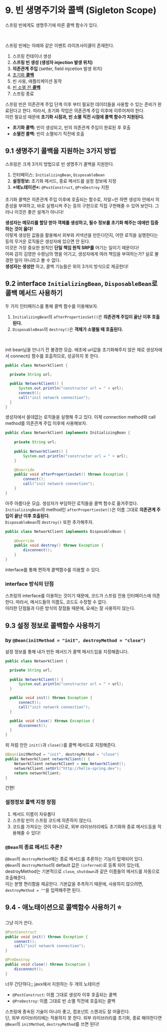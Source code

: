 # 9. 빈 생명주기와 콜백 (Sigleton Scope)
스프링 빈에게도 생명주기에 따른 콜백 함수가 있다. 
<!-- DB 서버 미리 열어두기, 소켓 미리 열어두기 -->
<br>

스프링 빈에는 아래와 같은 이벤트 라이프사이클이 존재한다.
1. 스프링 컨테이너 생성
2. **스프링 빈 생성 (생성자 injection 발생 위치)**
3. **의존관계 주입** (setter, field injcetion 발생 위치)
4. <U>초기화 **콜백** </U>
5. 빈 사용, 애플리케이션 동작
6. <U>빈 소멸 전 **콜백** </U>
7. 스프링 종료

스프링 빈은 의존관계 주입 단계 이후 부터 필요한 데이터들을 사용할 수 있는 준비가 완료된다고 한다. 
따라서, 초기화 작업은 의존관계 주입 이후에 이루어져야 한다. <br>
이런 필요성 때문에 **초기화 시점과, 빈 소멸 직전 시점에 콜백 함수가 지원된다.**

- **초기화 콜백:** 빈이 생성되고, 빈의 의존관계 주입이 완료된 후 호출
- **소멸전 콜백:** 빈이 소멸되기 직전에 호출

## 9.1 생명주기 콜백을 지원하는 3가지 방법
스프링은 크게 3가지 방법으로 빈 생명주기 콜백을 지원한다.
1. 인터페이스: `InitializingBean`, `DisposableBean`
2. **설정정보:** 초기화 메서드, 종료 메서드를 설정 정보에 지정
3. **:star:애노테이션:star::** `@PostConstruct`, `@PreDestroy` 지원

초기화 콜백은 의존관계 주입 이후에 호출되는 함수로, 자알~만 하면 생성자 안에서 의존성을 부여하고, 바로 실행시켜 주는 등의 구현으로 직접 구현해줄 수 있어 보인다. 그러나 이것은 좋은 설계가 아니다! <br>

**생성자는 메모리를 할당 받아 객체를 생성하고, 필수 정보를 초기화 해주는 데에만 집중하는 것이 옳다!** <br>
이렇게 생성된 값들을 활용해서 외부와 커넥션을 만든다던지, 어떤 로직을 실행한다는 등의 무거운 로직들은 생성자에 있으면 안 된다. <br>
이것은 가장 중요한 원칙인 **단일 책임 원칙 SRP를** 어기는 일이기 때문이다! <br>
어찌 감히 김영한 수령님의 명을 어기고, 생성자에게 여러 책임을 부여하는가? 실로 불경한 일이 아니라고 볼 수 없다. <br>
**생성자는 생성만** 하고, 콜백 기능들은 위의 3가지 방식으로 제공한다!

## 9.2 interface `InitializingBean`, `DisposableBean`로 콜백 메서드 사용하기
두 가지 인터페이스를 통해 콜백 함수를 이용해보자. <br>

1. `InitializingBean`의 `afterPropertiesSet()`은 **의존관계 주입이 끝난 이후 호출된다.** <br>
2. `DisposableBean`의 `destroy()`은 **객체가 소멸될 때 호출된다.**
<br>

init bean님을 만나기 전 불경한 모습. 애초에 url값을 초기화해주지 않은 채로 생성자에서 connect() 함수를 호출하므로, 성공하지 못 한다.
```java
public class NetworkClient {
  
  private String url;

  public NetworkClient() {
      System.out.println("constructor url = " + url);
      connect();
      call("init network connection");
  }
}
```
생성자에서 쓸데없는 로직들을 실행해 주고 있다. 이제 connection method와 call method를 의존관계 주입 이후에 사용해보자.
```java
public class NetworkClient implements InitializingBean {
    
    private String url;
    
    public NetworkClient() {
        System.out.println("constructor url = " + url);
    }

    @Override
    public void afterPropertiesSet() throws Exception {
        connect();
        call("init network connection");
    }
}
```
아주 아름다운 모습. 생성자가 부담하던 로직들을 콜백 함수로 옮겨주었다. <br> 
`InitializingBean`의 method인  `afterPropertiesSet()`은 이름 그대로 **의존관계 주입이 끝난 이후 호출된다.** <br>
`DisposableBean`의 `destroy()` 또한 추가해주자.
```java
public class NetworkClient implements DisposableBean {
  
    @Override
    public void destroy() throws Exception {
        disconnect();
    }
}
```
interface를 통해 편하게 콜백함수를 이용할 수 있다.

### interface 방식의 단점
스프링의 interface를 이용하는 것이기 때문에, 코드가 스프링 전용 인터페이스에 의존한다. 따라서, 메서드들의 이름도, 코드도 수정할 수 없다. <br>
이러한 단점들과 다른 방식의 장점들 때문에, 요새는 잘 사용하지 않는다.

## 9.3 설정 정보로 콜백함수 사용하기
### by `@Bean(initMethod = "init", destroyMethod = "close")`
설정 정보를 통해 내가 만든 메서드가 콜백 메서드임을 지정해줍니다. <br>

```java
public class NetworkClient {

  private String url;
  
  public NetworkClient() {
      System.out.println("constructor url = " + url);
  }

  public void init() throws Exception {
      connect();
      call("init network connection");
  }

  public void close() throws Exception {
      disconnect();
  }
}
```
위 처럼 만든 `init()`과 `close()`를 콜백 메서드로 지정해준다.
```java
@Bean(initMethod = "init", destroyMethod = "close")
public NetworkClient networkClient() {
    NetworkClient networkClient = new NetworkClient();
    networkClient.setUrl("http://hello-spring.dev");
    return networkClient;
}
```
간편!

### 설정정보 콜백 지정 장점
1. 메서드 이름이 자유롭다
2. 스프링 빈이 스프링 코드에 의존하지 않는다.
3. 코드를 가져오는 것이 아니므로, 외부 라이브러리에도 초기화와 종료 메서드등을 적용해줄 수 있다!

### `@Bean`의 종료 메서드 추론?
`@Bean`의 `destroyMethod`에는 종료 메서드를 추론하는 기능이 탑재되어 있다. <br>
`@Bean`의 `destroyMethod`의 default 값은 `(inferred)`로 등록 되어 있는데, destroyMethod는 기본적으로 `close`, `shutdown`과 같은 이름들의 메서드를 자동으로 호출해준다. <br>
이는 분명 편리함을 제공한다. 기본값을 추측하기 때문에, 사용하지 않으려면, `destroyMethod = ""`을 입력해주면 된다.


<!-- 자바 Auto closeable -->
<!-- https://velog.io/@sa1341/AutoCloseable-%ED%81%B4%EB%9E%98%EC%8A%A4 -->

## 9.4 - 애노태이션으로 콜백함수 사용하기 :star:
그냥 이거 쓴다.
```java
@PostConstruct
public void init() throws Exception {
    connect();
    call("init network connection");
}

@PreDestroy
public void close() throws Exception {
    disconnect();
}
```
너무 간단하다;; javx에서 지원하는 두 개의 노테이션
- `@PostConstruct`: 이름 그대로 생성자 이후 호출되는 콜백
- `@PreDestroy`: 이름 그대로 빈 소멸 직전에 호출되는 콜백

스프링에 종속된 기술이 아니라 좋고, 컴포넌트 스캔과도 잘 어울린다. <br>
단, 외부 라이브러리에는 적용하지 못 한다. 외부 라이브러리를 초기화, 종료 해야한다면 `@Bean`의 `initMethod`, `destroyMethod`를 쓰면 된다!
